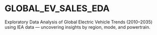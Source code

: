 # GLOBAL_EV_SALES_EDA
Exploratory Data Analysis of Global Electric Vehicle Trends (2010–2035) using IEA data — uncovering insights by region, mode, and powertrain.
